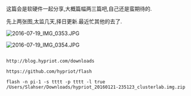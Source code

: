 这篇会是软硬件一起分享,大概篇幅两三篇吧,自己还是蛮期待的.  

先上两张图,太监几天,择日更新.最近忙其他的去了.  

![2016-07-19_IMG_0353.JPG](https://o4dyfn0ef.qnssl.com/image/2016-07-19_IMG_0353.JPG?imageView2/2/h/400) 

![2016-07-19_IMG_0354.JPG](https://o4dyfn0ef.qnssl.com/image/2016-07-19_IMG_0354.JPG?imageView2/2/h/400)


```

http://blog.hypriot.com/downloads

https://github.com/hypriot/flash

flash -n pi-1 -s tttt -p tttt -l true /Users/Slahser/Downloads/hypriot_20160121-235123_clusterlab.img.zip

```